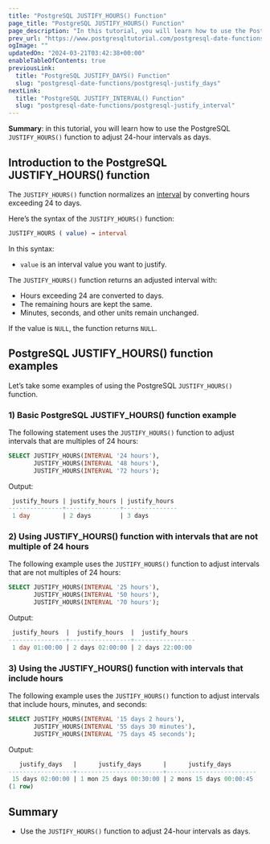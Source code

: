 ```yaml
---
title: "PostgreSQL JUSTIFY_HOURS() Function"
page_title: "PostgreSQL JUSTIFY_HOURS() Function"
page_description: "In this tutorial, you will learn how to use the PostgreSQL JUSTIFY_HOURS() function to adjust 24-hour intervals as days."
prev_url: "https://www.postgresqltutorial.com/postgresql-date-functions/postgresql-justify_hours/"
ogImage: ""
updatedOn: "2024-03-21T03:42:38+00:00"
enableTableOfContents: true
previousLink: 
  title: "PostgreSQL JUSTIFY_DAYS() Function"
  slug: "postgresql-date-functions/postgresql-justify_days"
nextLink: 
  title: "PostgreSQL JUSTIFY_INTERVAL() Function"
  slug: "postgresql-date-functions/postgresql-justify_interval"
---
```





**Summary**: in this tutorial, you will learn how to use the PostgreSQL `JUSTIFY_HOURS()` function to adjust 24\-hour intervals as days.


## Introduction to the PostgreSQL JUSTIFY\_HOURS() function

The `JUSTIFY_HOURS()` function normalizes an [interval](../postgresql-tutorial/postgresql-interval) by converting hours exceeding 24 to days.

Here’s the syntax of the `JUSTIFY_HOURS()` function:


```sql
JUSTIFY_HOURS ( value) → interval
```
In this syntax:

* `value` is an interval value you want to justify.

The `JUSTIFY_HOURS()` function returns an adjusted interval with:

* Hours exceeding 24 are converted to days.
* The remaining hours are kept the same.
* Minutes, seconds, and other units remain unchanged.

If the value is `NULL`, the function returns `NULL`.


## PostgreSQL JUSTIFY\_HOURS() function examples

Let’s take some examples of using the PostgreSQL `JUSTIFY_HOURS()` function.


### 1\) Basic PostgreSQL JUSTIFY\_HOURS() function example

The following statement uses the `JUSTIFY_HOURS()` function to adjust intervals that are multiples of 24 hours:


```sql
SELECT JUSTIFY_HOURS(INTERVAL '24 hours'), 
       JUSTIFY_HOURS(INTERVAL '48 hours'),
       JUSTIFY_HOURS(INTERVAL '72 hours');
```
Output:


```sql
 justify_hours | justify_hours | justify_hours
---------------+---------------+---------------
 1 day         | 2 days        | 3 days

```

### 2\) Using JUSTIFY\_HOURS() function with intervals that are not multiple of 24 hours

The following example uses the `JUSTIFY_HOURS()` function to adjust intervals that are not multiples of 24 hours:


```sql
SELECT JUSTIFY_HOURS(INTERVAL '25 hours'),
       JUSTIFY_HOURS(INTERVAL '50 hours'),
       JUSTIFY_HOURS(INTERVAL '70 hours');
```
Output:


```sql
 justify_hours  |  justify_hours  |  justify_hours
----------------+-----------------+-----------------
 1 day 01:00:00 | 2 days 02:00:00 | 2 days 22:00:00

```

### 3\) Using the JUSTIFY\_HOURS() function with intervals that include hours

The following example uses the `JUSTIFY_HOURS()` function to adjust intervals that include hours, minutes, and seconds:


```sql
SELECT JUSTIFY_HOURS(INTERVAL '15 days 2 hours'), 
       JUSTIFY_HOURS(INTERVAL '55 days 30 minutes'),
       JUSTIFY_HOURS(INTERVAL '75 days 45 seconds');
```
Output:


```sql
   justify_days   |      justify_days      |      justify_days
------------------+------------------------+-------------------------
 15 days 02:00:00 | 1 mon 25 days 00:30:00 | 2 mons 15 days 00:00:45
(1 row)
```

## Summary

* Use the `JUSTIFY_HOURS()` function to adjust 24\-hour intervals as days.

